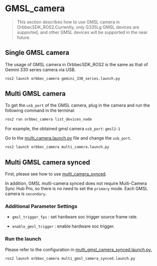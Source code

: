 # GMSL_camera

> This section describes how to use GMSL camera in OrbbecSDK_ROS2.Currently, only G335Lg GMSL devices are supported, and other GMSL devices will be supported in the near future.

## Single GMSL camera

The usage of GMSL camera in OrbbecSDK_ROS2 is the same as that of Gemini 330 series camera via USB.

```bash
ros2 launch orbbec_camera gemini_330_series.launch.py
```

## Multi GMSL camera

To get the `usb_port` of the GMSL camera, plug in the camera and run the following command in the terminal:

```bash
ros2 run orbbec_camera list_devices_node
```

For example, the obtained gmsl camera `usb_port`: `gmsl2-1`

Go to the [multi_camera.launch.py](../../launch/multi_camera.launch.py) file and change the `usb_port`.

```bash
ros2 launch orbbec_camera multi_camera.launch.py
```

## Multi GMSL camera synced

First, please see how to use [multi_camera_synced](../multi_camera_synced/README.MD).

In addition, GMSL multi-camera synced does not require Multi-Camera Sync Hub Pro, so there is no need to set the `primary` mode. Each GMSL camera is `secondary`.

### Additional Parameter Settings

* `gmsl_trigger_fps` : set hardware soc trigger source frame rate.

* `enable_gmsl_trigger` : enable hardware soc trigger.

### Run the launch

Please refer to the configuration in [multi_gmsl_camera_synced.launch.py.](multi_gmsl_camera_synced.launch.py)

```bash
ros2 launch orbbec_camera multi_gmsl_camera_synced.launch.py
```
